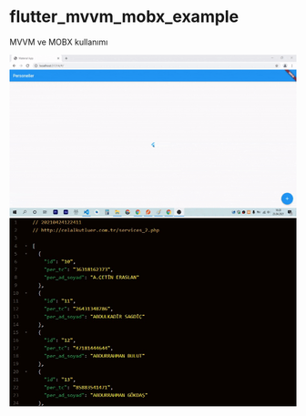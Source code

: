 # flutter_mvvm_mobx_example

MVVM ve MOBX kullanımı

![](https://raw.githubusercontent.com/celalkutluer/flutter_mvvm_mobx_example/master/project_readme_image/view.gif)
![Alt text](/project_readme_image/service.jpg?raw=true "Servis")
